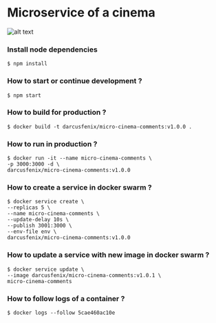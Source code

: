 # Microservice of a cinema



![alt text](https://www.dropbox.com/s/p8bzdssqik2tw9m/microservice-cinema-architecture.png?dl=1 "microservices architecture")

### Install node dependencies 
```
$ npm install
```
### How to start or continue development ?

```
$ npm start
```
### How to build for production ?

```
$ docker build -t darcusfenix/micro-cinema-comments:v1.0.0 .
```
### How to run in production ?

```
$ docker run -it --name micro-cinema-comments \
-p 3000:3000 -d \
darcusfenix/micro-cinema-comments:v1.0.0
```
### How to create a service in docker swarm ?

```
$ docker service create \
--replicas 5 \
--name micro-cinema-comments \
--update-delay 10s \
--publish 3001:3000 \
--env-file env \
darcusfenix/micro-cinema-comments:v1.0.0
```
### How to update a service with new image in docker swarm ?

```
$ docker service update \
--image darcusfenix/micro-cinema-comments:v1.0.1 \
micro-cinema-comments
```
### How to follow logs of a container ?

```
$ docker logs --follow 5cae460ac10e
```
